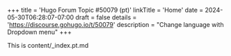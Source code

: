 +++
title = 'Hugo Forum Topic #50079 (pt)'
linkTitle = 'Home'
date = 2024-05-30T06:28:07-07:00
draft = false
details = 'https://discourse.gohugo.io/t/50079'
description = "Change language with Dropdown menu"
+++

This is content/_index.pt.md
